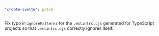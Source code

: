 ```yaml
---
'create-svelte': patch
---
```


Fix typo in `ignorePatterns` for the `.eslintrc.cjs` generated for TypeScript projects so that `.eslintrc.cjs` correctly ignores itself.
